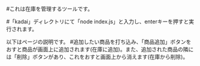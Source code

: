 #これは在庫を管理するツールです。


#「kadai」ディレクトリにて「node index.js」と入力し、enterキーを押すと実行されます。

以下はページの説明です。
#追加したい商品を打ち込み、「商品追加」ボタンをおすと商品が画面上に追加されます(在庫に追加)。また、追加された商品の隣には「削除」ボタンがあり、これをおすと画面上から消えます(在庫から削除)。
